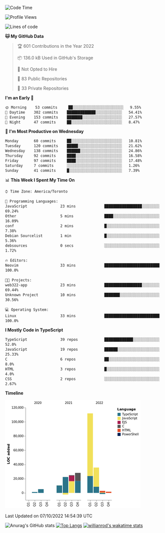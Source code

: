 <!--START_SECTION:waka-->
![Code Time](http://img.shields.io/badge/Code%20Time-290%20hrs%2024%20mins-blue)

![Profile Views](http://img.shields.io/badge/Profile%20Views-0-blue)

![Lines of code](https://img.shields.io/badge/From%20Hello%20World%20I%27ve%20Written-241%20Thousand%20lines%20of%20code-blue)

**🐱 My GitHub Data** 

> 🏆 601 Contributions in the Year 2022
 > 
> 📦 136.0 kB Used in GitHub's Storage 
 > 
> 🚫 Not Opted to Hire
 > 
> 📜 83 Public Repositories 
 > 
> 🔑 33 Private Repositories  
 > 
**I'm an Early 🐤** 

```text
🌞 Morning    53 commits     ██░░░░░░░░░░░░░░░░░░░░░░░   9.55% 
🌆 Daytime    302 commits    █████████████░░░░░░░░░░░░   54.41% 
🌃 Evening    153 commits    ███████░░░░░░░░░░░░░░░░░░   27.57% 
🌙 Night      47 commits     ██░░░░░░░░░░░░░░░░░░░░░░░   8.47%

```
📅 **I'm Most Productive on Wednesday** 

```text
Monday       60 commits     ██░░░░░░░░░░░░░░░░░░░░░░░   10.81% 
Tuesday      120 commits    █████░░░░░░░░░░░░░░░░░░░░   21.62% 
Wednesday    138 commits    ██████░░░░░░░░░░░░░░░░░░░   24.86% 
Thursday     92 commits     ████░░░░░░░░░░░░░░░░░░░░░   16.58% 
Friday       97 commits     ████░░░░░░░░░░░░░░░░░░░░░   17.48% 
Saturday     7 commits      ░░░░░░░░░░░░░░░░░░░░░░░░░   1.26% 
Sunday       41 commits     █░░░░░░░░░░░░░░░░░░░░░░░░   7.39%

```


📊 **This Week I Spent My Time On** 

```text
⌚︎ Time Zone: America/Toronto

💬 Programming Languages: 
JavaScript               23 mins             █████████████████░░░░░░░░   69.24% 
Other                    5 mins              ████░░░░░░░░░░░░░░░░░░░░░   16.09% 
conf                     2 mins              █░░░░░░░░░░░░░░░░░░░░░░░░   7.38% 
Debian Sourcelist        1 min               █░░░░░░░░░░░░░░░░░░░░░░░░   5.36% 
debsources               0 secs              ░░░░░░░░░░░░░░░░░░░░░░░░░   1.72%

🔥 Editors: 
Neovim                   33 mins             █████████████████████████   100.0%

🐱‍💻 Projects: 
web322-app               23 mins             █████████████████░░░░░░░░   69.44% 
Unknown Project          10 mins             ███████░░░░░░░░░░░░░░░░░░   30.56%

💻 Operating System: 
Linux                    33 mins             █████████████████████████   100.0%

```

**I Mostly Code in TypeScript** 

```text
TypeScript               39 repos            █████████████░░░░░░░░░░░░   52.0% 
JavaScript               19 repos            ██████░░░░░░░░░░░░░░░░░░░   25.33% 
C                        6 repos             ██░░░░░░░░░░░░░░░░░░░░░░░   8.0% 
HTML                     3 repos             █░░░░░░░░░░░░░░░░░░░░░░░░   4.0% 
CSS                      2 repos             ░░░░░░░░░░░░░░░░░░░░░░░░░   2.67%

```


**Timeline**

![Chart not found](https://raw.githubusercontent.com/wise-introvert/wise-introvert/master/charts/bar_graph.png) 


 Last Updated on 07/10/2022 14:54:39 UTC
<!--END_SECTION:waka-->

![Anurag's GitHub stats](https://github-readme-stats.vercel.app/api?username=wise-introvert&count_private=true&show_icons=true)
[![Top Langs](https://github-readme-stats.vercel.app/api/top-langs/?username=wise-introvert&langs_count=10)](https://github.com/anuraghazra/github-readme-stats)
[![willianrod's wakatime stats](https://github-readme-stats.vercel.app/api/wakatime?username=wiseintrovert)](https://github.com/anuraghazra/github-readme-stats)
